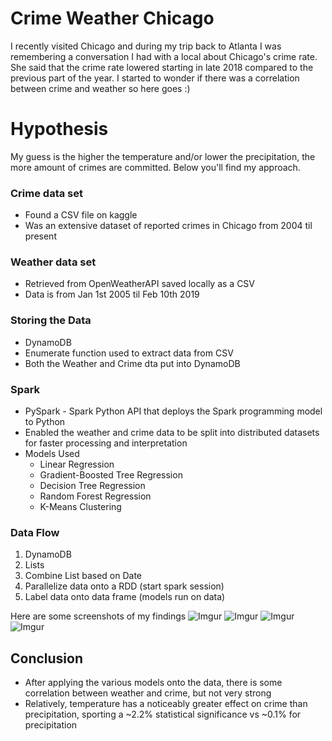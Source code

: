 # Crime Weather Chicago

I recently visited Chicago and during my trip back to Atlanta I was remembering a conversation 
I had with a local about Chicago's crime rate. She said that the crime rate lowered starting in late 2018 
compared to the previous part of the year. I started to wonder if there was a correlation between crime and weather 
so here goes :)

# Hypothesis
My guess is the higher the temperature and/or lower the precipitation, the more amount of crimes are committed.
Below you'll find my approach.

### Crime data set
- Found a CSV file on kaggle
- Was an extensive dataset of reported crimes in Chicago from 2004 til present

### Weather data set
- Retrieved from OpenWeatherAPI saved locally as a CSV
- Data is from Jan 1st 2005 til Feb 10th 2019

### Storing the Data
- DynamoDB
- Enumerate function used to extract data from CSV
- Both the Weather and Crime dta put into DynamoDB

### Spark
- PySpark - Spark Python API that deploys the Spark programming model to Python
- Enabled the weather and crime data to be split into distributed datasets for faster processing and interpretation
- Models Used
  * Linear Regression
  * Gradient-Boosted Tree Regression
  * Decision Tree Regression 
  * Random Forest Regression 
  * K-Means Clustering
  
### Data Flow
1. DynamoDB
2. Lists
3. Combine List based on Date
4. Parallelize data onto a RDD (start spark session)
5. Label data onto data frame (models run on data)

Here are some screenshots of my findings
![Imgur](https://i.imgur.com/8hvNS0M.png)
![Imgur](https://i.imgur.com/jZuLsFz.png)
![Imgur](https://i.imgur.com/VfPqSdR.png)
![Imgur](https://i.imgur.com/xV332qP.png)

## Conclusion
- After applying the various models onto the data, there is some correlation between weather and crime, but not very strong
- Relatively, temperature has a noticeably greater effect on crime than precipitation, sporting a ~2.2% statistical significance
vs ~0.1% for precipitation

